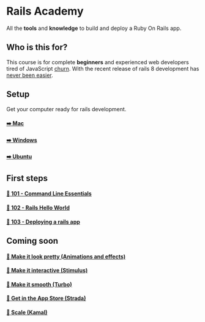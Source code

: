 # Rails Academy

All the **tools** and **knowledge** to build and deploy a Ruby On Rails app.

## Who is this for?

This course is for complete **beginners** and experienced web developers tired of JavaScript [churn](https://www.abeautifulsite.net/posts/thoughts-on-framework-churn/). With the recent release of rails 8 development has [never been easier](https://www.youtube.com/watch?v=-cEn_83zRFw).

## Setup

Get your computer ready for rails development.

#### [:arrow_right: Mac](mac/README.md)

#### [:arrow_right: Windows](win/README.md)

#### [:arrow_right: Ubuntu](ubuntu/README.md)

## First steps

#### [:green_book: 101 - Command Line Essentials](https://github.com/justintanner/ra-101)

#### [:green_book: 102 - Rails Hello World](https://github.com/justintanner/ra-102)

#### [:green_book: 103 - Deploying a rails app](https://github.com/justintanner/ra-103)

## Coming soon

#### [:open_book: Make it look pretty (Animations and effects)]()

#### [:open_book: Make it interactive (Stimulus)]()

#### [:open_book: Make it smooth (Turbo)]()

#### [:open_book: Get in the App Store (Strada)]()

#### [:open_book: Scale (Kamal)]()
